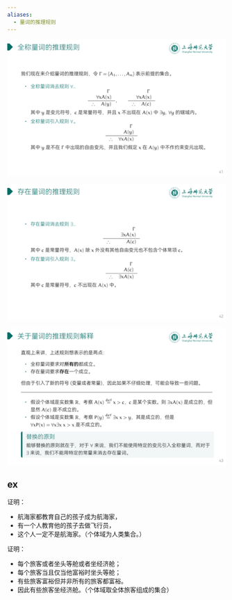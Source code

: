 ```yaml
---
aliases:
  - 量词的推理规则
---
```


![](attachments/DMLec5-handout-41.png)

![](attachments/DMLec5-handout-42.png)

![](attachments/DMLec5-handout-43.png)

## ex

证明：
- 航海家都教育自己的孩子成为航海家，
- 有一个人教育他的孩子去做飞行员，
- 这个人一定不是航海家。（个体域为人类集合。）



证明：
- 每个旅客或者坐头等舱或者坐经济舱；
- 每个旅客当且仅当他富裕时坐头等舱；
- 有些旅客富裕但并非所有的旅客都富裕。
- 因此有些旅客坐经济舱。（个体域取全体旅客组成的集合）



